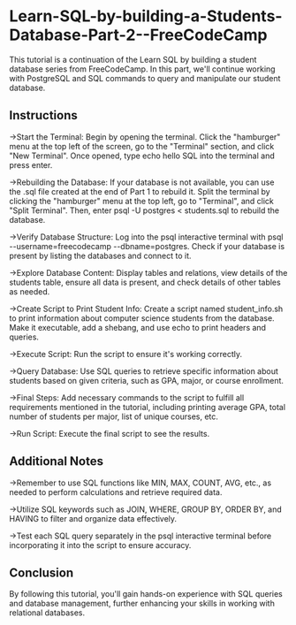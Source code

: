 # Learn-SQL-by-building-a-Students-Database-Part-2--FreeCodeCamp
This tutorial is a continuation of the Learn SQL by building a student database series from FreeCodeCamp. In this part, we'll continue working with PostgreSQL and SQL commands to query and manipulate our student database.

Instructions
---------------
->Start the Terminal: Begin by opening the terminal. Click the "hamburger" menu at the top left of the screen, go to the "Terminal" section, and click "New Terminal". Once opened, type echo hello SQL into the terminal and press enter.

->Rebuilding the Database: If your database is not available, you can use the .sql file created at the end of Part 1 to rebuild it. Split the terminal by clicking the "hamburger" menu at the top left, go to "Terminal", and click "Split Terminal". Then, enter psql -U postgres < students.sql to rebuild the database.

->Verify Database Structure: Log into the psql interactive terminal with psql --username=freecodecamp --dbname=postgres. Check if your database is present by listing the databases and connect to it.

->Explore Database Content: Display tables and relations, view details of the students table, ensure all data is present, and check details of other tables as needed.

->Create Script to Print Student Info: Create a script named student_info.sh to print information about computer science students from the database. Make it executable, add a shebang, and use echo to print headers and queries.

->Execute Script: Run the script to ensure it's working correctly.

->Query Database: Use SQL queries to retrieve specific information about students based on given criteria, such as GPA, major, or course enrollment.

->Final Steps: Add necessary commands to the script to fulfill all requirements mentioned in the tutorial, including printing average GPA, total number of students per major, list of unique courses, etc.

->Run Script: Execute the final script to see the results.

Additional Notes
--------------------
->Remember to use SQL functions like MIN, MAX, COUNT, AVG, etc., as needed to perform calculations and retrieve required data.

->Utilize SQL keywords such as JOIN, WHERE, GROUP BY, ORDER BY, and HAVING to filter and organize data effectively.

->Test each SQL query separately in the psql interactive terminal before incorporating it into the script to ensure accuracy.

Conclusion
------------
By following this tutorial, you'll gain hands-on experience with SQL queries and database management, further enhancing your skills in working with relational databases.

